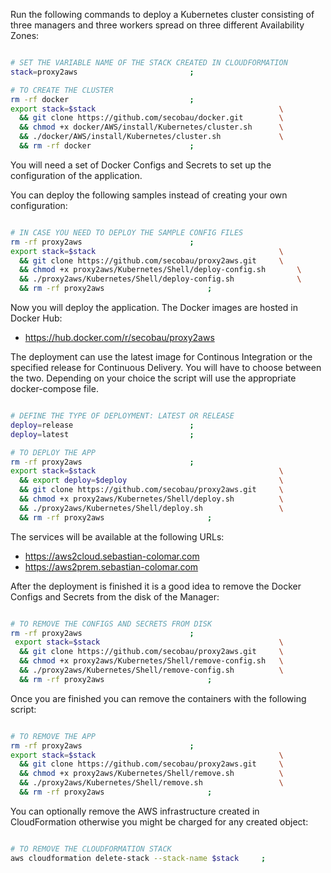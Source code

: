 Run the following commands to deploy a Kubernetes cluster consisting of three managers and three workers spread on three different Availability Zones:

```BASH

# SET THE VARIABLE NAME OF THE STACK CREATED IN CLOUDFORMATION
stack=proxy2aws 						;

# TO CREATE THE CLUSTER
rm -rf docker 							;
export stack=$stack                                    		\
  && git clone https://github.com/secobau/docker.git   		\
  && chmod +x docker/AWS/install/Kubernetes/cluster.sh 		\
  && ./docker/AWS/install/Kubernetes/cluster.sh        		\
  && rm -rf docker 						;


```

You will need a set of Docker Configs and Secrets to set up the configuration of the application.

You can deploy the following samples instead of creating your own configuration:

```BASH

# IN CASE YOU NEED TO DEPLOY THE SAMPLE CONFIG FILES
rm -rf proxy2aws						;
export stack=$stack                                       	\
  && git clone https://github.com/secobau/proxy2aws.git   	\
  && chmod +x proxy2aws/Kubernetes/Shell/deploy-config.sh      	\
  && ./proxy2aws/Kubernetes/Shell/deploy-config.sh             	\
  && rm -rf proxy2aws						;


```

Now you will deploy the application. The Docker images are hosted in Docker Hub:
* https://hub.docker.com/r/secobau/proxy2aws

The deployment can use the latest image for Continous Integration or the specified release for Continuous Delivery. You will have to choose between the two. Depending on your choice the script will use the appropriate docker-compose file.

```BASH

# DEFINE THE TYPE OF DEPLOYMENT: LATEST OR RELEASE
deploy=release 							;
deploy=latest 							;

# TO DEPLOY THE APP
rm -rf proxy2aws 						;
export stack=$stack                                       	\
  && export deploy=$deploy                                	\
  && git clone https://github.com/secobau/proxy2aws.git   	\
  && chmod +x proxy2aws/Kubernetes/Shell/deploy.sh        	\
  && ./proxy2aws/Kubernetes/Shell/deploy.sh               	\
  && rm -rf proxy2aws 						;


```

The services will be available at the following URLs:
* https://aws2cloud.sebastian-colomar.com
* https://aws2prem.sebastian-colomar.com

After the deployment is finished it is a good idea to remove the Docker Configs and Secrets from the disk of the Manager:

```BASH

# TO REMOVE THE CONFIGS AND SECRETS FROM DISK
rm -rf proxy2aws 						;
 export stack=$stack                                      	\
  && git clone https://github.com/secobau/proxy2aws.git   	\
  && chmod +x proxy2aws/Kubernetes/Shell/remove-config.sh 	\
  && ./proxy2aws/Kubernetes/Shell/remove-config.sh        	\
  && rm -rf proxy2aws 						;


```

Once you are finished you can remove the containers with the following script:

```BASH

# TO REMOVE THE APP
rm -rf proxy2aws 						;
export stack=$stack                                      	\
  && git clone https://github.com/secobau/proxy2aws.git 	\
  && chmod +x proxy2aws/Kubernetes/Shell/remove.sh       	\
  && ./proxy2aws/Kubernetes/Shell/remove.sh              	\
  && rm -rf proxy2aws 						;


```

You can optionally remove the AWS infrastructure created in CloudFormation otherwise you might be charged for any created object:

```BASH

# TO REMOVE THE CLOUDFORMATION STACK
aws cloudformation delete-stack --stack-name $stack		; 


```


